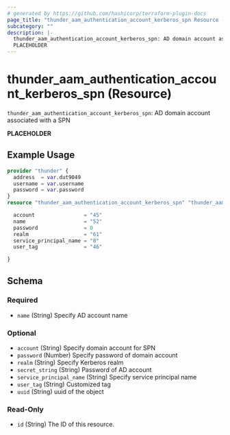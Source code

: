 ```yaml
---
# generated by https://github.com/hashicorp/terraform-plugin-docs
page_title: "thunder_aam_authentication_account_kerberos_spn Resource - terraform-provider-thunder"
subcategory: ""
description: |-
  thunder_aam_authentication_account_kerberos_spn: AD domain account associated with a SPN
  PLACEHOLDER
---
```


# thunder_aam_authentication_account_kerberos_spn (Resource)

`thunder_aam_authentication_account_kerberos_spn`: AD domain account associated with a SPN

__PLACEHOLDER__

## Example Usage

```terraform
provider "thunder" {
  address  = var.dut9049
  username = var.username
  password = var.password
}
resource "thunder_aam_authentication_account_kerberos_spn" "thunder_aam_authentication_account_kerberos_spn" {

  account                = "45"
  name                   = "52"
  password               = 0
  realm                  = "61"
  service_principal_name = "8"
  user_tag               = "46"

}
```

<!-- schema generated by tfplugindocs -->
## Schema

### Required

- `name` (String) Specify AD account name

### Optional

- `account` (String) Specify domain account for SPN
- `password` (Number) Specify password of domain account
- `realm` (String) Specify Kerberos realm
- `secret_string` (String) Password of AD account
- `service_principal_name` (String) Specify service principal name
- `user_tag` (String) Customized tag
- `uuid` (String) uuid of the object

### Read-Only

- `id` (String) The ID of this resource.


